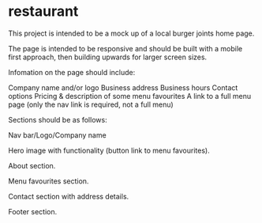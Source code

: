 # restaurant

This project is intended to be a mock up of a local burger joints home page.

The page is intended to be responsive and should be built with a mobile first approach, then building upwards for larger screen sizes.

Infomation on the page should include:

  Company name and/or logo
  Business address
  Business hours
  Contact options
  Pricing & description of some menu favourites
  A link to a full menu page (only the nav link is required, not a full menu)

Sections should be as follows:

Nav bar/Logo/Company name

Hero image with functionality (button link to menu favourites).

About section.

Menu favourites section.

Contact section with address details.

Footer section.
